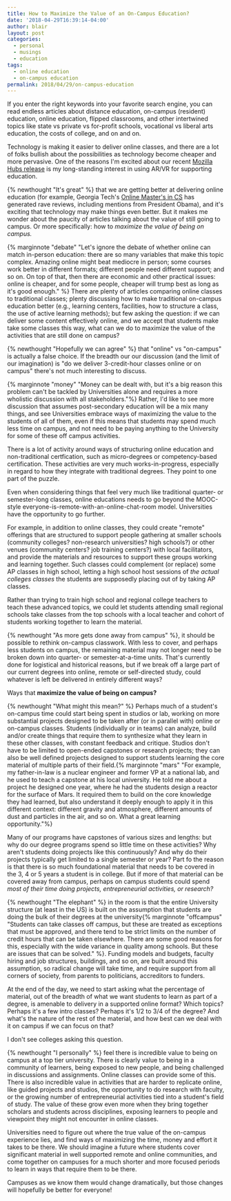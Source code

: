 ```yaml
---
title: How to Maximize the Value of an On-Campus Education?
date: '2018-04-29T16:39:14-04:00'
author: blair
layout: post
categories:
  - personal
  - musings
  - education
tags:
  - online education
  - on-campus education
permalink: 2018/04/29/on-campus-education
---
```

If you enter the right keywords into your favorite search engine, you can read endless articles about distance education, on-campus (resident) education, online education, flipped classrooms, and other intertwined topics like state vs private vs for-profit schools, vocational vs liberal arts education, the costs of college, and on and on.

Technology is making it easier to deliver online classes, and there are a lot of folks bullish about the possibilities as technology become cheaper and more pervasive. One of the reasons I'm excited about our recent [Mozilla Hubs release](https://hubs.mozilla.com) is my long-standing interest in using AR/VR for supporting education.

{% newthought "It's great" %} that we are getting better at delivering online education (for example, Georgia Tech's [Online Master's in CS](http://www.omscs.gatech.edu/) has generated rave reviews, including mentions from President Obama), and it's exciting that technology may make things even better. But it makes me wonder about the paucity of articles talking about the value of still going to campus. Or more specifically: how to _maximize the value of being on campus._

{% marginnote "debate" "Let's ignore the debate of whether online can match in-person education: there are so many variables that make this topic complex. Amazing online might beat mediocre in person; some courses work better in different formats; different people need different support; and so on. On top of that, then there are economic and other practical issues: online is cheaper, and for some people, cheaper will trump best as long as it's good enough." %}
There are plenty of articles comparing online classes to traditional classes; plenty discussing how to make traditional on-campus education better (e.g., learning centers, facilities, how to structure a class, the use of active learning methods); but few asking the question: if we can deliver some content effectively online, and we accept that students make take some classes this way, what can we do to maximize the value of the activities that are still done on campus?

{% newthought "Hopefully we can agree" %} that "online" vs "on-campus" is actually a false choice. If the breadth our our discussion (and the limit of our imagination) is "do we deliver 3-credit-hour classes online or on campus" there's not much interesting to discuss.

{% marginnote "money" "Money can be dealt with, but it's a big reason this problem can't be tackled by Universities alone and requires a more wholistic discussion with all stakeholders."%} Rather, I'd like to see more discussion that assumes post-secondary education will be a mix many things, and see Universities embrace ways of maximizing the value to the students of all of them, even if this means that students may spend much less time on campus, and not need to be paying anything to the University for some of these off campus activities.

There is a lot of activity around ways of structuring online education and non-traditional certfication, such as micro-degrees or competency-based certification. These activities are very much works-in-progress, especially in regard to how they integrate with traditional degrees. They point to one part of the puzzle.

Even when considering things that feel very much like traditional quarter- or semester-long classes, online educations needs to go beyond the MOOC-style everyone-is-remote-with-an-online-chat-room model. Universities have the opportunity to go further.

For example, in addition to online classes, they could create "remote" offerings that are structured to support people gathering at smaller schools (community colleges? non-research universities? high schools?) or other venues (community centers? job training centers?) with local facilitators, and provide the materials and resources to support these groups working and learning together. Such classes could complement (or replace) some AP classes in high school, letting a high school host sessions of _the actual colleges classes_ the students are supposedly placing out of by taking AP classes.

Rather than trying to train high school and regional college teachers to teach these advanced topics, we could let students attending small regional schools take classes from the top schools with a local teacher and cohort of students working together to learn the material.

{% newthought "As more gets done away from campus" %}, it should be possible to rethink on-campus classwork. With less to cover, and perhaps less students on campus, the remaining material may not longer need to be broken down into quarter- or semester-at-a-time units. That's currently done for logistical and historical reasons, but if we break off a large part of our current degrees into online, remote or self-directed study, could whatever is left be delivered in entirely different ways?

Ways that **maximize the value of being on campus?**

{% newthought "What might this mean?" %} Perhaps much of a student's on-campus time could start being spent in studios or lab, working on more substantial projects designed to be taken after (or in parallel with) online or on-campus classes. Students (individually or in teams) can analyze, build and/or create things that require them to synthesize what they learn in these other classes, with constant feedback and critique. Studios don't have to be limited to open-ended capstones or research projects; they can also be well defined projects designed to support students learning the core material of multiple parts of their field.{% marginnote "mars" "For example, my father-in-law is a nuclear engineer and former VP at a national lab, and he used to teach a capstone at his local university. He told me about a project he designed one year, where he had the students design a reactor for the surface of Mars. It required them to build on the core knowledge they had learned, but also understand it deeply enough to apply it in this different context: different gravity and atmosphere, different amounts of dust and particles in the air, and so on. What a great learning opportunity."%}

Many of our programs have capstones of various sizes and lengths: but why do our degree programs spend so little time on these activities? Why aren't students doing projects like this continuously? And why do their projects typically get limited to a single semester or year? Part fo the reason is that there is so much foundational material that needs to be covered in the 3, 4 or 5 years a student is in college. But if more of that material can be covered away from campus, perhaps on campus students could spend _most of their time doing projects, entrepreneurial activities, or research?_

{% newthought "The elephant" %} in the room is that the entire University structure (at least in the US) is built on the assumption that students are doing the bulk of their degrees at the university{% marginnote "offcampus" "Students can take classes off campus, but these are treated as exceptions that must be approved, and there tend to be strict limits on the number of credit hours that can be taken elsewhere. There are some good reasons for this, especially with the wide variance in quality among schools. But these are issues that can be solved." %}. Funding models and budgets, faculty hiring and job structures, buildings, and so on, are built around this assumption, so radical change will take time, and require support from all corners of society, from parents to politicians, accreditors to funders.

At the end of the day, we need to start asking what the percentage of material, out of the breadth of what we want students to learn as part of a degree, is amenable to delivery in a supported online format? Which topics? Perhaps it's a few intro classes? Perhaps it's 1/2 to 3/4 of the degree? And what's the nature of the rest of the material, and how best can we deal with it on campus if we can focus on that?

I don't see colleges asking this question.

{% newthought "I personally" %} feel there is incredible value to being on campus at a top tier university. There is clearly value to being in a community of learners, being exposed to new people, and being challenged in discussions and assignments. Online classes can provide some of this. There is also incredible value in activities that are harder to replicate online, like guided projects and studios, the opportunity to do research with faculty, or the growing number of entrepreneurial activities tied into a student's field of study. The value of these grow even more when they bring together scholars and students across disciplines, exposing learners to people and viewpoint they might not encounter in online classes.

Universities need to figure out where the true value of the on-campus experience lies, and find ways of maximizing the time, money and effort it takes to be there. We should imagine a future where students cover significant material in well supported remote and online communities, and come together on campuses for a much shorter and more focused periods to learn in ways that require them to be there.

Campuses as we know them would change dramatically, but those changes will hopefully be better for everyone!
